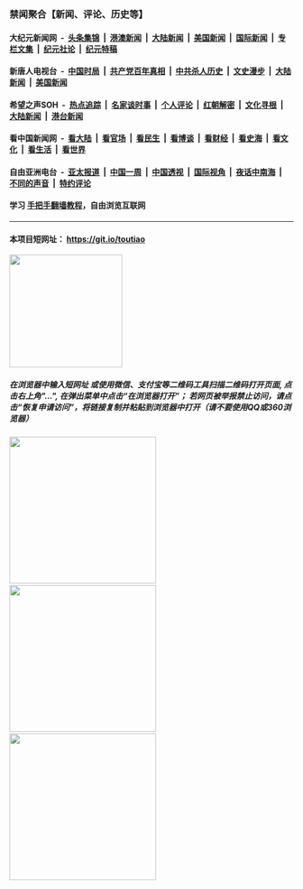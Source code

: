 ### 禁闻聚合【新闻、评论、历史等】

#### 大纪元新闻网 &nbsp;-&nbsp; [头条集锦](indexes/E头条集锦.md?t=02060922) &nbsp;|&nbsp; [港澳新闻](indexes/E港澳新闻.md?t=02060922)  &nbsp;|&nbsp; [大陆新闻](indexes/E大陆新闻.md?t=02060922) &nbsp;|&nbsp; [美国新闻](indexes/E美国新闻.md?t=02060922) &nbsp;|&nbsp; [国际新闻](indexes/E国际新闻.md?t=02060922) &nbsp;|&nbsp; [专栏文集](indexes/E专栏文集.md?t=02060922) &nbsp;|&nbsp; [纪元社论](indexes/E纪元社论.md?t=02060922) &nbsp;|&nbsp; [纪元特稿](indexes/E纪元特稿.md?t=02060922) 

#### 新唐人电视台 &nbsp;-&nbsp; [中国时局](indexes/N中国时局.md?t=02060922) &nbsp;|&nbsp; [共产党百年真相](indexes/N共产党百年真相.md?t=02060922) &nbsp;|&nbsp; [中共杀人历史](indexes/N中共杀人历史.md?t=02060922) &nbsp;|&nbsp; [文史漫步](indexes/N文史漫步.md?t=02060922) &nbsp;|&nbsp; [大陆新闻](indexes/N大陆新闻.md?t=02060922) &nbsp;|&nbsp; [美国新闻](indexes/N美国新闻.md?t=02060922)

#### 希望之声SOH &nbsp;-&nbsp; [热点追踪](indexes/H热点追踪.md?t=02060922) &nbsp;|&nbsp; [名家谈时事](indexes/H名家谈时事.md?t=02060922) &nbsp;|&nbsp; [个人评论](indexes/H个人评论.md?t=02060922)  &nbsp;|&nbsp; [红朝解密](indexes/H红朝解密.md?t=02060922) &nbsp;|&nbsp; [文化寻根](indexes/H文化寻根.md?t=02060922) &nbsp;|&nbsp; [大陆新闻](indexes/H大陆新闻.md?t=02060922) &nbsp;|&nbsp; [港台新闻](indexes/H港台新闻.md?t=02060922)

#### 看中国新闻网 &nbsp;-&nbsp; [看大陆](indexes/S看大陆.md?t=02060922) &nbsp;|&nbsp; [看官场](indexes/S看官场.md?t=02060922) &nbsp;|&nbsp; [看民生](indexes/S看民生.md?t=02060922)  &nbsp;|&nbsp; [看博谈](indexes/S看博谈.md?t=02060922) &nbsp;|&nbsp; [看财经](indexes/S看财经.md?t=02060922) &nbsp;|&nbsp; [看史海](indexes/S看史海.md?t=02060922) &nbsp;|&nbsp; [看文化](indexes/S看文化.md?t=02060922) &nbsp;|&nbsp; [看生活](indexes/S看生活.md?t=02060922) &nbsp;|&nbsp; [看世界](indexes/S看世界.md?t=02060922)

#### 自由亚洲电台 &nbsp;-&nbsp; [亚太报道](indexes/R亚太报道.md?t=02060922) &nbsp;|&nbsp; [中国一周](indexes/R中国一周.md?t=02060922) &nbsp;|&nbsp; [中国透视](indexes/R中国透视.md?t=02060922)  &nbsp;|&nbsp; [国际视角](indexes/R国际视角.md?t=02060922) &nbsp;|&nbsp; [夜话中南海](indexes/R夜话中南海.md?t=02060922) &nbsp;|&nbsp; [不同的声音](indexes/R不同的声音.md?t=02060922) &nbsp;|&nbsp; [特约评论](indexes/R特约评论.md?t=02060922)

#### 学习 [手把手翻墙教程](https://github.com/gfw-breaker/guides/wiki)，自由浏览互联网

----

#### 本项目短网址： https://git.io/toutiao
<img src="https://raw.githubusercontent.com/gfw-breaker/banned-news/master/scripts/img/qr.png" width="200px"/>  

##### 在浏览器中输入短网址 或使用微信、支付宝等二维码工具扫描二维码打开页面, 点击右上角"...", 在弹出菜单中点击“在浏览器打开”； 若网页被举报禁止访问，请点击“恢复申请访问”，将链接复制并粘贴到浏览器中打开（请不要使用QQ或360浏览器）

<img src="https://raw.githubusercontent.com/gfw-breaker/banned-news/master/scripts/img/1.png" width="260px"/> &nbsp; <img src="https://raw.githubusercontent.com/gfw-breaker/banned-news/master/scripts/img/2.png" width="260px"/> &nbsp; <img src="https://raw.githubusercontent.com/gfw-breaker/banned-news/master/scripts/img/3.png" width="260px"/>
